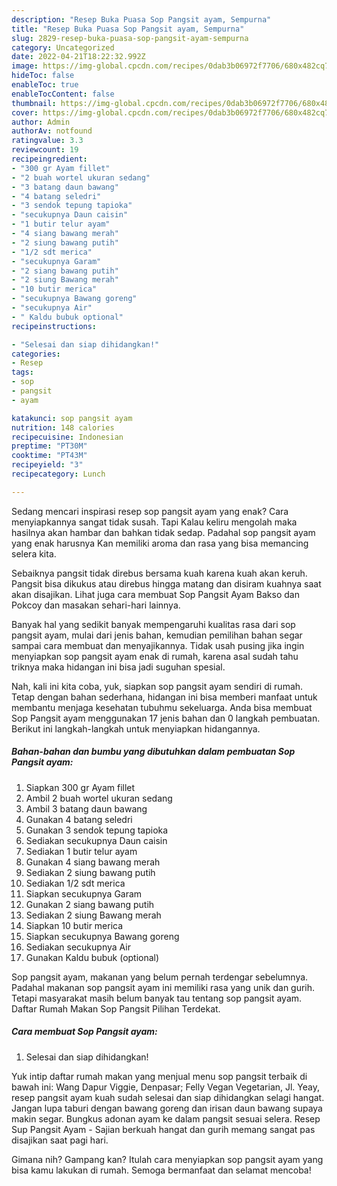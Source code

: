 ```yaml
---
description: "Resep Buka Puasa Sop Pangsit ayam, Sempurna"
title: "Resep Buka Puasa Sop Pangsit ayam, Sempurna"
slug: 2829-resep-buka-puasa-sop-pangsit-ayam-sempurna
category: Uncategorized
date: 2022-04-21T18:22:32.992Z
image: https://img-global.cpcdn.com/recipes/0dab3b06972f7706/680x482cq70/sop-pangsit-ayam-foto-resep-utama.jpg
hideToc: false
enableToc: true
enableTocContent: false
thumbnail: https://img-global.cpcdn.com/recipes/0dab3b06972f7706/680x482cq70/sop-pangsit-ayam-foto-resep-utama.jpg
cover: https://img-global.cpcdn.com/recipes/0dab3b06972f7706/680x482cq70/sop-pangsit-ayam-foto-resep-utama.jpg
author: Admin
authorAv: notfound
ratingvalue: 3.3
reviewcount: 19
recipeingredient:
- "300 gr Ayam fillet"
- "2 buah wortel ukuran sedang"
- "3 batang daun bawang"
- "4 batang seledri"
- "3 sendok tepung tapioka"
- "secukupnya Daun caisin"
- "1 butir telur ayam"
- "4 siang bawang merah"
- "2 siung bawang putih"
- "1/2 sdt merica"
- "secukupnya Garam"
- "2 siang bawang putih"
- "2 siung Bawang merah"
- "10 butir merica"
- "secukupnya Bawang goreng"
- "secukupnya Air"
- " Kaldu bubuk optional"
recipeinstructions:

- "Selesai dan siap dihidangkan!"
categories:
- Resep
tags:
- sop
- pangsit
- ayam

katakunci: sop pangsit ayam 
nutrition: 148 calories
recipecuisine: Indonesian
preptime: "PT30M"
cooktime: "PT43M"
recipeyield: "3"
recipecategory: Lunch

---
```



Sedang mencari inspirasi resep sop pangsit ayam yang enak? Cara menyiapkannya sangat tidak susah. Tapi Kalau keliru mengolah maka hasilnya akan hambar dan bahkan tidak sedap. Padahal sop pangsit ayam yang enak harusnya Kan memiliki aroma dan rasa yang bisa memancing selera kita.


Sebaiknya pangsit tidak direbus bersama kuah karena kuah akan keruh. Pangsit bisa dikukus atau direbus hingga matang dan disiram kuahnya saat akan disajikan. Lihat juga cara membuat Sop Pangsit Ayam Bakso dan Pokcoy dan masakan sehari-hari lainnya.

Banyak hal yang sedikit banyak mempengaruhi kualitas rasa dari sop pangsit ayam, mulai dari jenis bahan, kemudian pemilihan bahan segar sampai cara membuat dan menyajikannya. Tidak usah pusing jika ingin menyiapkan sop pangsit ayam enak di rumah, karena asal sudah tahu triknya maka hidangan ini bisa jadi suguhan spesial.


Nah, kali ini kita coba, yuk, siapkan sop pangsit ayam sendiri di rumah. Tetap dengan bahan sederhana, hidangan ini bisa memberi manfaat untuk membantu menjaga kesehatan tubuhmu sekeluarga. Anda bisa membuat Sop Pangsit ayam menggunakan 17 jenis bahan dan 0 langkah pembuatan. Berikut ini langkah-langkah untuk menyiapkan hidangannya.

<!--inarticleads1-->

##### Bahan-bahan dan bumbu yang dibutuhkan dalam pembuatan Sop Pangsit ayam:

1. Siapkan 300 gr Ayam fillet
1. Ambil 2 buah wortel ukuran sedang
1. Ambil 3 batang daun bawang
1. Gunakan 4 batang seledri
1. Gunakan 3 sendok tepung tapioka
1. Sediakan secukupnya Daun caisin
1. Sediakan 1 butir telur ayam
1. Gunakan 4 siang bawang merah
1. Sediakan 2 siung bawang putih
1. Sediakan 1/2 sdt merica
1. Siapkan secukupnya Garam
1. Gunakan 2 siang bawang putih
1. Sediakan 2 siung Bawang merah
1. Siapkan 10 butir merica
1. Siapkan secukupnya Bawang goreng
1. Sediakan secukupnya Air
1. Gunakan  Kaldu bubuk (optional)


Sop pangsit ayam, makanan yang belum pernah terdengar sebelumnya. Padahal makanan sop pangsit ayam ini memiliki rasa yang unik dan gurih. Tetapi masyarakat masih belum banyak tau tentang sop pangsit ayam. Daftar Rumah Makan Sop Pangsit Pilihan Terdekat. 

<!--inarticleads2-->

##### Cara membuat Sop Pangsit ayam:


1. Selesai dan siap dihidangkan!

Yuk intip daftar rumah makan yang menjual menu sop pangsit terbaik di bawah ini: Wang Dapur Viggie, Denpasar; Felly Vegan Vegetarian, Jl. Yeay, resep pangsit ayam kuah sudah selesai dan siap dihidangkan selagi hangat. Jangan lupa taburi dengan bawang goreng dan irisan daun bawang supaya makin segar. Bungkus adonan ayam ke dalam pangsit sesuai selera. Resep Sup Pangsit Ayam - Sajian berkuah hangat dan gurih memang sangat pas disajikan saat pagi hari. 

Gimana nih? Gampang kan? Itulah cara menyiapkan sop pangsit ayam yang bisa kamu lakukan di rumah. Semoga bermanfaat dan selamat mencoba!
